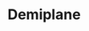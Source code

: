 ---
title: "Demiplane"
permalink: /spells/demiplane/
tags:
  - Spell
  - 8th Level
  - Conjuration
available_for:
  - Warlock
  - Wizard
level: "8th Level"
school: "Conjuration"
range: "60 ft"
comp:
  - S
duration: "1 Hour"
description: |
  You create a shadowy door on a flat solid surface that you can see within range. The door is large enough to allow Medium creatures to pass through unhindered. When opened, the door leads to a demiplane that appears to be an empty room 30 feet in each dimension, made of wood or stone. When the spell ends, the door disappears, and any creatures or objects inside the demiplane remain trapped there, as the door also disappears from the other side.

  Each time you cast this spell, you can create a new demiplane, or have the shadowy door connect to a demiplane you created with a previous casting of this spell. Additionally, if you know the nature and contents of a demiplane created by a casting of this spell by another creature, you can have the shadowy door connect to its demiplane instead.
excerpt: "You create a shadowy door on a flat solid surface that you can see within range."
source: "Basic Rules"
---
